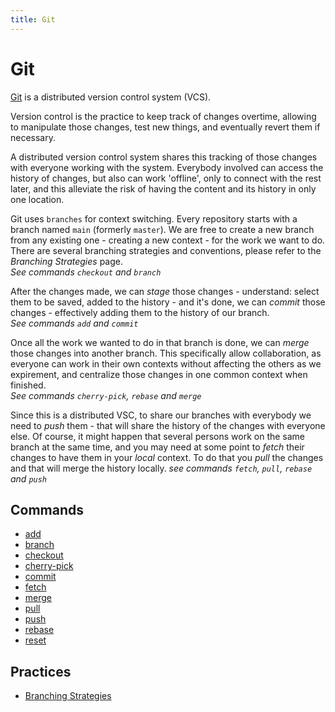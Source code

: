 ```yaml
---
title: Git
---
```


# Git

[Git](https://git-scm.com/) is a distributed version control system (VCS).

Version control is the practice to keep track of changes overtime, allowing to manipulate those changes, test new things, and eventually revert them if necessary.

A distributed version control system shares this tracking of those changes with everyone working with the system. Everybody involved can access the history of changes, but also can work 'offline', only to connect with the rest later, and this alleviate the risk of having the content and its history in only one location.

Git uses `branches` for context switching. Every repository starts with a branch named `main` (formerly `master`).
We are free to create a new branch from any existing one - creating a new context - for the work we want to do.
There are several branching strategies and conventions, please refer to the _Branching Strategies_ page.  
_See commands `checkout` and `branch`_

After the changes made, we can _stage_ those changes - understand: select them to be saved, added to the history - and it's done, we can _commit_ those changes - effectively adding them to the history of our branch.  
_See commands `add` and `commit`_

Once all the work we wanted to do in that branch is done, we can _merge_ those changes into another branch. This specifically allow collaboration, as everyone can work in their own contexts without affecting the others as we expirement, and centralize those changes in one common context when finished.  
_See commands `cherry-pick`, `rebase` and `merge`_

Since this is a distributed VSC, to share our branches with everybody we need to _push_ them - that will share the history of the changes with everyone else. Of course, it might happen that several persons work on the same branch at the same time, and you may need at some point to _fetch_ their changes to have them in your _local_ context. To do that you _pull_ the changes and that will merge the history locally.
_see commands `fetch`, `pull`, `rebase` and `push`_

## Commands

- [add](/git/add.md)
- [branch](/git/branch.md)
- [checkout](/git/checkout.md)
- [cherry-pick](/git/cherry-pick.md)
- [commit](/git/commit.md)
- [fetch](/git/fetch.md)
- [merge](/git/merge.mg)
- [pull](/git/pull.md)
- [push](/git/push.md)
- [rebase](/git/rebase.md)
- [reset](/git/reset.md)

## Practices

- [Branching Strategies](/git/branching/index.md) 
